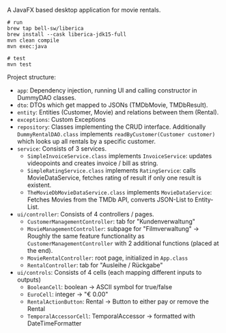A JavaFX based desktop application for movie rentals.

```
# run
brew tap bell-sw/liberica
brew install --cask liberica-jdk15-full
mvn clean compile
mvn exec:java

# test
mvn test
```

Project structure:

- `app`: Dependency injection, running UI and calling constructor in DummyDAO classes.
- `dto`: DTOs which get mapped to JSONs (TMDbMovie, TMDbResult).
- `entity`: Entities (Customer, Movie) and relations between them (Rental).
- `exceptions`: Custom Exceptions
- `repository`: Classes implementing the CRUD interface. Additionally `DummyRentalDAO.class` implements `readByCustomer(Customer customer)` which looks up all rentals by a specific customer.
- `service`: Consists of 3 services.
    -   `SimpleInvoiceService.class` implements `InvoiceService`: updates videopoints and creates invoice / bill as string.
    -   `SimpleRatingService.class` implements `RatingService`: calls MovieDataService, fetches rating of result if only one result is existent.
    -   `TheMovieDbMovieDataService.class` implements `MovieDataService`: Fetches Movies from the TMDb API, converts JSON-List to Entity-List.
- `ui/controller`: Consists of 4 controllers / pages.
    -   `CustomerManagementController`: tab for "Kundenverwaltung"
    -   `MovieManagementController`: subpage for "Filmverwaltung" -> Roughly the same feature functionality as `CustomerManagementController`
        with 2 additional functions (placed at the end).
    -   `MovieRentalController`: root page, initialized in `App.class`
    -   `RentalController`: tab for "Ausleihe / Rückgabe"
- `ui/controls`: Consists of 4 cells (each mapping different inputs to outputs)
    -   `BooleanCell`: boolean → ASCII symbol for true/false
    -   `EuroCell`: integer → "€ 0.00"
    -   `RentalActionButton`: Rental → Button to either pay or remove the Rental
    -   `TemporalAccessorCell`: TemporalAccessor → formatted with DateTimeFormatter
